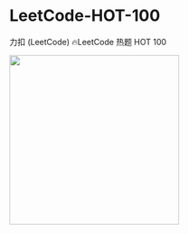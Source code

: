 # LeetCode-HOT-100

力扣 (LeetCode) 🔥LeetCode 热题 HOT 100

<img width="300px" src="https://user-images.githubusercontent.com/59645426/187740664-cdba7b48-cfcd-42fd-9445-fc4bf2c8757b.png"/>
